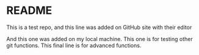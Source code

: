 # README #

This is a test repo, and this line was added on GitHub site with their editor

And this one was added on my local machine.
This one is for testing other git functions.
This final line is for advanced functions.
